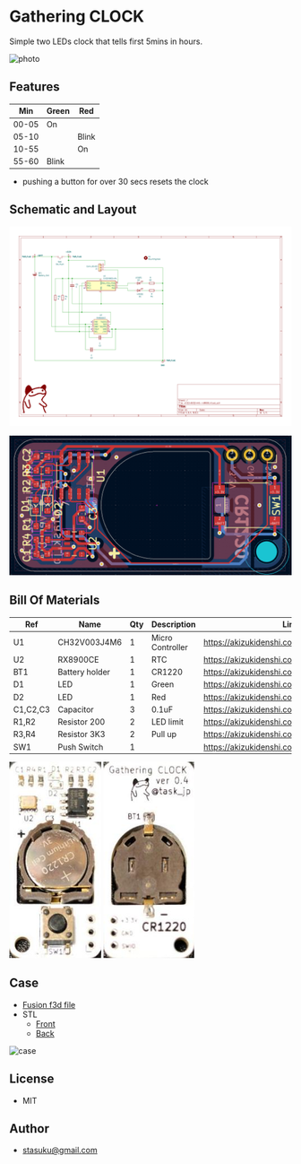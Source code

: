 # Gathering CLOCK

Simple two LEDs clock that tells first 5mins in hours.

![photo](./resources/gatheringclock_v0.1.jpg)

## Features

|Min  |Green|Red  |
|-----|-----|-----|
|00-05|On   |     |
|05-10|     |Blink|
|10-55|     |On   |
|55-60|Blink|     |

* pushing a button for over 30 secs resets the clock

## Schematic and Layout

![schmatic](./resources/sch_v0.1.png)

![layout](./resources/pcb_v0.1.png)

## Bill Of Materials

|Ref     |Name          |Qty|Description     |Link                                        |
|--------|--------------|  -|----------------|--------------------------------------------|
|U1      |CH32V003J4M6  |  1|Micro Controller|https://akizukidenshi.com/catalog/g/g118062/|
|U2      |RX8900CE      |  1|RTC             |https://akizukidenshi.com/catalog/g/g113320/|
|BT1     |Battery holder|  1|CR1220          |https://akizukidenshi.com/catalog/g/g109561/|
|D1      |LED           |  1|Green           |https://akizukidenshi.com/catalog/g/g106417/|
|D2      |LED           |  1|Red             |https://akizukidenshi.com/catalog/g/g103978/|
|C1,C2,C3|Capacitor     |  3|0.1uF           |https://akizukidenshi.com/catalog/g/g113374/|
|R1,R2   |Resistor 200  |  2|LED limit       |https://akizukidenshi.com/catalog/g/g106201/|
|R3,R4   |Resistor 3K3  |  2|Pull up         |https://akizukidenshi.com/catalog/g/g114661/|
|SW1     |Push Switch   |  1|                |https://akizukidenshi.com/catalog/g/g115969/|

![photo](./resources/photo-front_v0.1.jpg)
![photo](./resources/photo-back_v0.1.jpg)

## Case

- [Fusion f3d file](./fusion/ch32v003j4m6-rx8900.f3d)
- STL
  - [Front](fusion/ch32v003j4m6-case-front.stl)
  - [Back](fusion/ch32v003j4m6-case-back.stl)

![case](./resources/case_v0.1.png)

## License
* MIT

## Author
* stasuku@gmail.com
